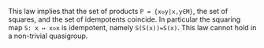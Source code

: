 This law implies that the set of products `P = {x◇y|x,y∈M}`, the set of squares, and the set of idempotents coincide.  In particular the squaring map `S: x ↦ x◇x` is idempotent, namely `S(S(x))=S(x)`.   This law cannot hold in a non-trivial quasigroup.
